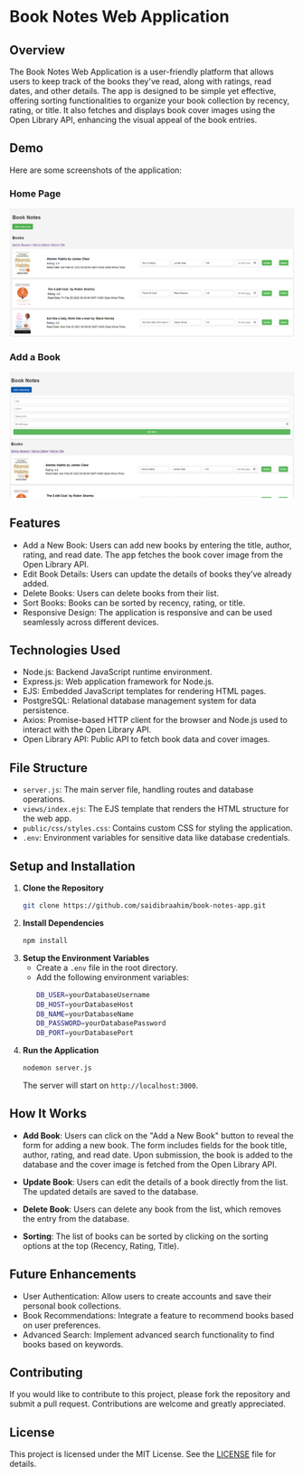 # Book Notes Web Application

## Overview

The Book Notes Web Application is a user-friendly platform that allows users to keep track of the books they've read, along with ratings, read dates, and other details. The app is designed to be simple yet effective, offering sorting functionalities to organize your book collection by recency, rating, or title. It also fetches and displays book cover images using the Open Library API, enhancing the visual appeal of the book entries.

## Demo
Here are some screenshots of the application:

### Home Page
![Home Page](public/images/home-page.png)

### Add a Book
![Add a Book](public/images/add-new-book.png)

## Features

- Add a New Book: Users can add new books by entering the title, author, rating, and read date. The app fetches the book cover image from the Open Library API.
- Edit Book Details: Users can update the details of books they’ve already added.
- Delete Books: Users can delete books from their list.
- Sort Books: Books can be sorted by recency, rating, or title.
- Responsive Design: The application is responsive and can be used seamlessly across different devices.

## Technologies Used

- Node.js: Backend JavaScript runtime environment.
- Express.js: Web application framework for Node.js.
- EJS: Embedded JavaScript templates for rendering HTML pages.
- PostgreSQL: Relational database management system for data persistence.
- Axios: Promise-based HTTP client for the browser and Node.js used to interact with the Open Library API.
- Open Library API: Public API to fetch book data and cover images.

## File Structure

- `server.js`: The main server file, handling routes and database operations.
- `views/index.ejs`: The EJS template that renders the HTML structure for the web app.
- `public/css/styles.css`: Contains custom CSS for styling the application.
- `.env`: Environment variables for sensitive data like database credentials.

## Setup and Installation

1. **Clone the Repository**
   ```bash
   git clone https://github.com/saidibraahim/book-notes-app.git
   ```
2. **Install Dependencies**
   ```bash
   npm install
   ```
3. **Setup the Environment Variables**
   - Create a `.env` file in the root directory.
   - Add the following environment variables:
     ```bash
     DB_USER=yourDatabaseUsername
     DB_HOST=yourDatabaseHost
     DB_NAME=yourDatabaseName
     DB_PASSWORD=yourDatabasePassword
     DB_PORT=yourDatabasePort
     ```
4. **Run the Application**
   ```bash
   nodemon server.js
   ```
   The server will start on `http://localhost:3000`.

## How It Works

- **Add Book**: Users can click on the "Add a New Book" button to reveal the form for adding a new book. The form includes fields for the book title, author, rating, and read date. Upon submission, the book is added to the database and the cover image is fetched from the Open Library API.
  
- **Update Book**: Users can edit the details of a book directly from the list. The updated details are saved to the database.
  
- **Delete Book**: Users can delete any book from the list, which removes the entry from the database.

- **Sorting**: The list of books can be sorted by clicking on the sorting options at the top (Recency, Rating, Title).

## Future Enhancements

- User Authentication: Allow users to create accounts and save their personal book collections.
- Book Recommendations: Integrate a feature to recommend books based on user preferences.
- Advanced Search: Implement advanced search functionality to find books based on keywords.

## Contributing

If you would like to contribute to this project, please fork the repository and submit a pull request. Contributions are welcome and greatly appreciated.

## License

This project is licensed under the MIT License. See the [LICENSE](LICENSE) file for details.
```

